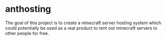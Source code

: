 # anthosting
The goal of this project is to create a minecraft server hosting system which could potentially be used as a real product to rent out minecraft servers to other people for free.
